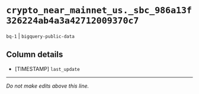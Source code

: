 # `crypto_near_mainnet_us._sbc_986a13f326224ab4a3a42712009370c7`
`bq-1` | `bigquery-public-data`

## Column details
* [TIMESTAMP] `last_update`

-------------------------------------------------------------------------------
*Do not make edits above this line.*
